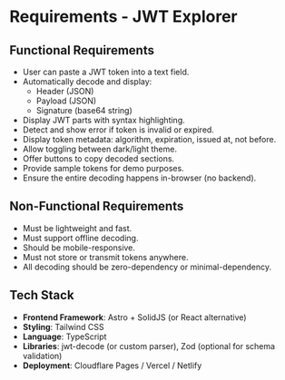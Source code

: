 
# Requirements - JWT Explorer

## Functional Requirements

- User can paste a JWT token into a text field.
- Automatically decode and display:
  - Header (JSON)
  - Payload (JSON)
  - Signature (base64 string)
- Display JWT parts with syntax highlighting.
- Detect and show error if token is invalid or expired.
- Display token metadata: algorithm, expiration, issued at, not before.
- Allow toggling between dark/light theme.
- Offer buttons to copy decoded sections.
- Provide sample tokens for demo purposes.
- Ensure the entire decoding happens in-browser (no backend).

## Non-Functional Requirements

- Must be lightweight and fast.
- Must support offline decoding.
- Should be mobile-responsive.
- Must not store or transmit tokens anywhere.
- All decoding should be zero-dependency or minimal-dependency.

## Tech Stack

- **Frontend Framework**: Astro + SolidJS (or React alternative)
- **Styling**: Tailwind CSS
- **Language**: TypeScript
- **Libraries**: jwt-decode (or custom parser), Zod (optional for schema validation)
- **Deployment**: Cloudflare Pages / Vercel / Netlify
